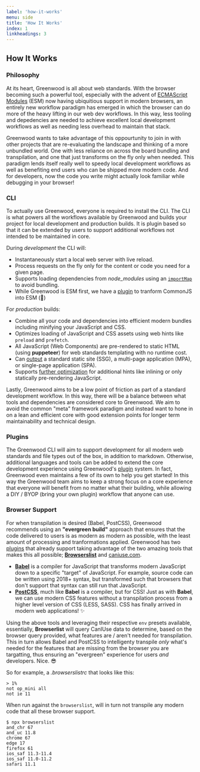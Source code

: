 ```yaml
---
label: 'how-it-works'
menu: side
title: 'How It Works'
index: 1
linkheadings: 3
---
```


## How It Works

### Philosophy

At its heart, Greenwood is all about web standards.  With the browser becoming such a powerful tool, especially with the advent of [ECMAScript Modules](https://developer.mozilla.org/en-US/docs/Web/JavaScript/Guide/Modules) (ESM) now having ubiquitious support in modern browsers, an entirely new workflow paradigm has emerged in which the browser can do more of the heavy lifting in our web dev workflows.  In this way, less tooling and depedencies are needed to achieve excellent local development workflows as well as needing less overhead to maintain that stack.

Greenwood wants to take advantage of this oppourtunity to join in with other projects that are re-evaluating the landscape and thinking of a more unbundled world.  One with less reliance on across the board bundling and transpilation, and one that just transforms on the fly only when needed.  This paradigm lends itself really well to speedy local development workflows as well as benefiting end users who can be shipped more modern code.  And for developers, now the code you write might actually look familiar while debugging in your browser!


### CLI

To actually use Greenwood, everyone is required to install the CLI.  The CLI is what powers all the workflows available by Greenwood and builds your project for local development and production builds.  It is plugin based so that it can be extended by users to support additional workflows not intended to be maintained in core.

During _development_ the CLI will:
- Instantaneously start a local web server with live reload.
- Process requests on the fly only for the content or code you need for a given page.
- Supports loading dependencies from _node_modules_ using an [`importMap`](https://github.com/WICG/import-maps) to avoid bundling.
- While Greenwood is ESM first, we have a [plugin](/plugins/custom-plugins) to tranform CommonJS into ESM (🤞)

For _production_ builds:
- Combine all your code and dependencies into efficient modern bundles including minifying your JavaScript and CSS.
- Optimizes loading of JavaScript and CSS assets using web hints like `preload` and `prefetch`.
- All JavaScript (Web Components) are pre-rendered to static HTML (using **puppeteer**) for web standards templating with no runtime cost.
- Can [output](docs/config#mode) a standard static site (SSG), a multi-page application (MPA), or single-page application (SPA).
- Supports [further optimization](docs/config#optimization) for additional hints like inlining or only statically pre-rendering JavaScript.

Lastly, Greenwood aims to be a low point of friction as part of a standard development workflow.  In this way, there will be a balance between what tools and dependencies are considered core to Greenwood.  We aim to avoid the common "meta" framework paradigm and instead want to hone in on a lean and efficient core with good extension points for longer term maintainability and technical design.

### Plugins

The Greenwood CLI will aim to support development for all modern web standards and file types out of the box, in addition to markdown.  Otherwise, additional languages and tools can be added to extend the core development experience using Greenwood's [plugin](/plugins/) system.  In fact, Greenwood even maintains a few of its own to help you get started!  In this way the Greenwood team aims to keep a strong focus on a core experience that everyone will benefit from no matter what their building, while allowing a DIY / BYOP (bring your own plugin) workflow that anyone can use.


### Browser Support
For when transpilation is desired (Babel, PostCSS), Greenwood recommends using an **"evergreen build"** approach that ensures that the code delivered to users is as modern as modern as possible, with the least amount of processing and tranformations applied.  Greenwood has two [plugins](/plugins/) that already support taking advantage of the two amazing tools that makes this all possible; [**Browserslist**](https://github.com/browserslist/browserslist) and [caniuse.com](https://caniuse.com/).

- [**Babel**](https://babeljs.io/) is a compiler for JavaScript that transforms modern JavaScript down to a specific "target" of JavaScript.  For example, source code can be written using 2018+ syntax, but transformed such that browsers that don't support that syntax can still run that JavaScript.
- [**PostCSS**](https://postcss.org/), much like **Babel** is a compiler, but for CSS!  Just as with **Babel**, we can use modern CSS features without a transpilation process from a higher level version of CSS (LESS, SASS).  CSS has finally arrived in modern web applications! ✨

Using the above tools and leveraging their respective `env` presets available, essentially, **Browserlist** will query CanIUse data to determine, based on the browser query provided, what features are / aren't needed for transpilation.  This in turn allows Babel and PostCSS to intelligenty transpile _only_ what's needed for the features that are missing from the browser you are targatting, thus ensuring an "evergreen" experience for users _and_ developers.  Nice. 😎

So for example, a _.browserslistrc_ that looks like this:
```shell
> 1%
not op_mini all
not ie 11
```

When run against the `browserslist`, will in turn not transpile any modern code that all these browser support.
```shell
$ npx browserslist
and_chr 67
and_uc 11.8
chrome 67
edge 17
firefox 61
ios_saf 11.3-11.4
ios_saf 11.0-11.2
safari 11.1
```
